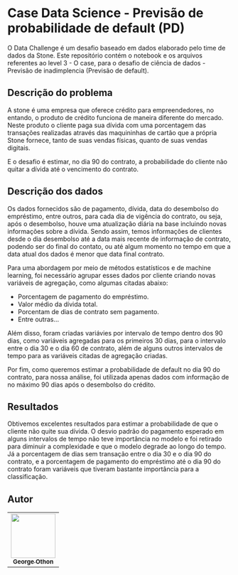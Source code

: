 # Case Data Science - Previsão de probabilidade de default (PD)

O Data Challenge é um desafio baseado em dados elaborado pelo time de dados da Stone.
Este repositório contém o notebook e os arquivos referentes ao level 3 - O case, para o desafio de ciência de dados - Previsão de inadimplencia (Previsão de default).

## Descrição do problema

A stone é uma empresa que oferece crédito para empreendedores, no entando, o produto de crédito funciona de maneira diferente do mercado. Neste produto o cliente paga sua dívida com uma porcentagem das transações realizadas através das maquininhas de cartão que a própria Stone fornece, tanto de suas vendas físicas, quanto de suas vendas digitais.

E o desafio é estimar, no dia 90 do contrato, a probabilidade do cliente não quitar a dívida até o vencimento do contrato.

## Descrição dos dados

Os dados fornecidos são de pagamento, dívida, data do desembolso do empréstimo, entre outros, para cada dia de vigência do contrato, ou seja, após o desembolso, houve uma atualização diária na base incluindo novas informações sobre a dívida. Sendo assim, temos informações de clientes desde o dia desembolso até a data mais recente de informação de contrato, podendo ser do final do contato, ou até algum momento no tempo em que a data atual dos dados é menor que data final contrato.

Para uma abordagem por meio de métodos estatísticos e de machine learning, foi necessário agrupar esses dados por cliente criando novas variáveis de agregação, como algumas citadas abaixo:

- Porcentagem de pagamento do empréstimo.
- Valor médio da dívida total.
- Porcentam de dias de contrato sem pagamento.
- Entre outras...

Além disso, foram criadas variávies por intervalo de tempo dentro dos 90 dias, como variáveis agregadas para os primeiros 30 dias, para o intervalo entre o dia 30 e o dia 60 de contrato, além de alguns outros intervalos de tempo para as variáveis citadas de agregação criadas.

Por fim, como queremos estimar a probabilidade de default no dia 90 do contrato, para nossa análise, foi utilizada apenas dados com informação de no máximo 90 dias após o desembolso do crédito.

## Resultados

Obtivemos excelentes resultados para estimar a probabilidade de que o cliente não quite sua dívida. O desvio padrão do pagamento esperado em alguns intervalos de tempo não teve importância no modelo e foi retirado para diminuir a complexidade e que o modelo degrade ao longo do tempo. Já a porcentagem de dias sem transação entre o dia 30 e o dia 90 do contrato, e a porcentagem de pagamento do empréstimo até o dia 90 do contrato foram variáveis que tiveram bastante importância para a classificação.


## Autor

<!-- ALL-CONTRIBUTORS-LIST:START - Do not remove or modify this section -->
<!-- prettier-ignore-start -->
<!-- markdownlint-disable -->
<table>
  <tr>
    <td align="center"><a href="https://github.com/georgeothon"><img src="https://avatars.githubusercontent.com/u/60243072?v=3?s=100" width="100px;" alt=""/><br /><sub><b>George Othon</b></td>
  </tr>
</table>
<!-- markdownlint-restore -->
<!-- prettier-ignore-end -->
<!-- ALL-CONTRIBUTORS-LIST:END -->
